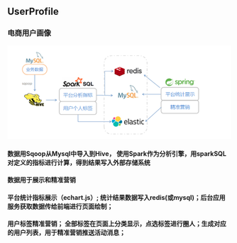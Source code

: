 ## UserProfile
### 电商用户画像

![img.png](img.png)

#### 数据用Sqoop从Mysql中导入到Hive， 使用Spark作为分析引擎，用sparkSQL对定义的指标进行计算，得到结果写入外部存储系统

#### 数据用于展示和精准营销
#### 平台统计指标展示（echart.js）; 统计结果数据写入redis(或mysql)；后台应用服务获取数据传给前端进行页面绘制；
#### 用户标签精准营销； 全部标签在页面上分类显示，点选标签进行圈人；生成对应的用户列表，用于精准营销推送活动消息；

